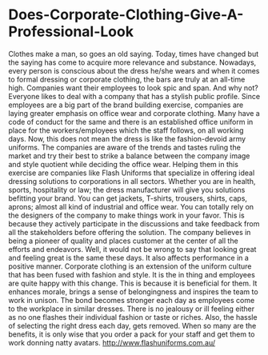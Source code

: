 # Does-Corporate-Clothing-Give-A-Professional-Look
Clothes make a man, so goes an old saying. Today, times have changed but the saying has come to acquire more relevance and substance. Nowadays, every person is conscious about the dress he/she wears and when it comes to formal dressing or corporate clothing, the bars are truly at an all-time high. Companies want their employees to look spic and span. And why not? Everyone likes to deal with a company that has a stylish public profile. Since employees are a big part of the brand building exercise, companies are laying greater emphasis on office wear and corporate clothing. Many have a code of conduct for the same and there is an established office uniform in place for the workers/employees which the staff follows, on all working days. Now, this does not mean the dress is like the fashion-devoid army uniforms. The companies are aware of the trends and tastes ruling the market and try their best to strike a balance between the company image and style quotient while deciding the office wear. Helping them in this exercise are companies like Flash Uniforms that specialize in offering ideal dressing solutions to corporations in all sectors. Whether you are in health, sports, hospitality or law; the dress manufacturer will give you solutions befitting your brand. You can get jackets, T-shirts, trousers, shirts, caps, aprons; almost all kind of industrial and office wear. You can totally rely on the designers of the company to make things work in your favor. This is because they actively participate in the discussions and take feedback from all the stakeholders before offering the solution. The company believes in being a pioneer of quality and places customer at the center of all the efforts and endeavors. Well, it would not be wrong to say that looking great and feeling great is the same these days. It also affects performance in a positive manner. Corporate clothing is an extension of the uniform culture that has been fused with fashion and style. It is the in thing and employees are quite happy with this change. This is because it is beneficial for them. It enhances morale, brings a sense of belongingness and inspires the team to work in unison. The bond becomes stronger each day as employees come to the workplace in similar dresses. There is no jealousy or ill feeling either as no one flashes their individual fashion or taste or riches. Also, the hassle of selecting the right dress each day, gets removed.  When so many are the benefits, it is only wise that you order a pack for your staff and get them to work donning natty avatars. http://www.flashuniforms.com.au/
